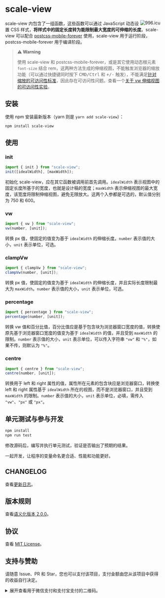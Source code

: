 # scale-view

<a href="https://996.icu"><img src="https://img.shields.io/badge/link-996.icu-red.svg" alt="996.icu" align="right"></a>

scale-view 内包含了一组函数，这些函数可以通过 JavaScript 动态设置 CSS 样式，**将样式中的固定长度转为能限制最大宽度的可伸缩的长度**。scale-view 可以配合 [postcss-mobile-forever](https://github.com/wswmsword/postcss-mobile-forever) 使用，scale-view 用于运行阶段，postcss-mobile-forever 用于编译阶段。

> **⚠️ Warning**
>
> 使用 scale-view 和 postcss-mobile-forever，或是其它使用动态根元素 `font-size` 结合 rem，这两种方法生成的伸缩视图，不能触发浏览器的缩放功能（可以通过快捷键同时按下 <kbd>CMD/Ctrl</kbd> 和 <kbd>+/-</kbd> 触发），不能满足[针对缩放的可访问性标准](https://www.w3.org/Translations/WCAG21-zh/#resize-text)，因此存在可访问性问题。查看一个[关于 vw 伸缩视图的可访问性实验](https://github.com/wswmsword/web-experiences/tree/main/a11y/mobile-vw-viewport)。

## 安装

使用 npm 安装最新版本（yarn 则是 `yarn add scale-view`）：

```bash
npm install scale-view
```

## 使用

### init

```javascript
import { init } from "scale-view";
init([idealWidth], [maxWidth]);
```

初始化 scale-view，应在其它函数被调用前首先调用。`idealWidth` 表示视图中的固定长度所基于的宽度，也就是设计稿的宽度；`maxWidth` 表示伸缩视图的最大宽度，该宽度将限制伸缩视图，避免无限放大。这两个入参都是可选的，默认值分别为 750 和 600。

### vw

```javascript
import { vw } from "scale-view";
vw(number, [unit]);
```

转换 px 值，使固定的值变为基于 `idealWidth` 的伸缩长度。`number` 表示值的大小，`unit` 表示单位，可选。

### clampVw

```javascript
import { clampVw } from "scale-view";
clampVw(number, [unit]);
```

转换 px 值，使固定的值变为基于 `idealWidth` 的伸缩长度，并且实际长度限制最大为 `maxWidth`。`number` 表示值的大小，`unit` 表示单位，可选。

### percentage

```javascript
import { percentage } from "scale-view";
percentage(number, [unit]);
```

转换 vw 值和百分比值，百分比值应是基于包含块为浏览器窗口宽度的值，转换使原先基于浏览器窗口宽度的值变为基于 `idealWidth` 的值，并且受到 `maxWidth` 的限制。`number` 表示值的大小，`unit` 表示单位，可以传入字符串 `"vw"` 和 `"%"`，如果不传，则默认为 `"%"`。

### centre

```javascript
import { centre } from "scale-view";
centre(number, [unit]);
```

转换用于 left 和 right 属性的值，属性所在元素的包含块应是浏览器窗口，转换使 left 和 right 属性基于 `idealWidth` 所在的视图，而不是浏览器窗口，并且受到 `maxWidth` 的限制。`number` 表示值的大小，`unit` 表示单位，必填，需传入 `"vw"`、`"px"` 或 `"px"`。

## 单元测试与参与开发

```bash
npm install
npm run test
```

修改源码后，编写并执行单元测试，验证是否输出了预期的结果。

一起开发，让程序的变量命名更合适、性能和功能更好。

## CHANGELOG

查看[更新日志](./CHANGELOG.md)。

## 版本规则

查看[语义化版本 2.0.0](https://semver.org/lang/zh-CN/)。

## 协议

查看 [MIT License](./LICENSE)。

## 支持与赞助

请随意 Issue、PR 和 Star，您也可以支付该项目，支付金额由您从该项目中获得的收益自行决定。

<details>
<summary>展开查看用于微信支付和支付宝支付的二维码。</summary>

<table>
  <tr align="center">
    <td>微信支付</td>
    <td>支付宝支付</td>
  </tr>
	<tr>
		<td><img src="https://raw.githubusercontent.com/wswmsword/postcss-mobile-forever/main/images/wechat-pay.png" alt="Pay through WeChat" /></td>
		<td><img src="https://github.com/wswmsword/postcss-mobile-forever/raw/main/images/ali-pay.jpg" alt="Pay through AliPay" /></td>
	</tr>
</table>

</details>